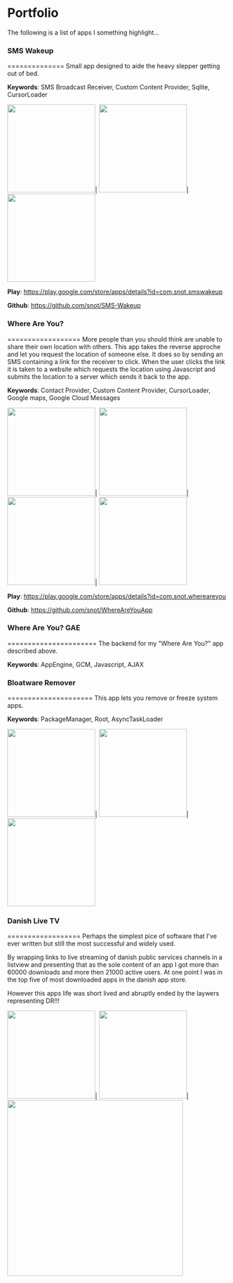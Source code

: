 
# Portfolio
The following is a list of apps I something highlight...


### SMS Wakeup
==============
Small app designed to aide the heavy slepper getting out of bed.

**Keywords**: SMS Broadcast Receiver, Custom Content Provider, Sqlite, CursorLoader

<img alt="" width="200px" src="https://lh5.ggpht.com/0jrPS5iEo2jRFJO7XRiPxA-NIdS-En7UDDF0vLTMaZ9nNlyLTy-ISsDmEDq1u4aiAe4=h900-rw" />|
<img alt="" width="200px" src="https://lh4.ggpht.com/VcaSob-KV6qKiPrJ9nBSHgalneozeoo8FBw-McbqAfldnZeANmeYtON5_ALLboQTUyE=h900-rw" />|
<img alt="" width="200px" src="https://lh3.ggpht.com/WRMlzy58pCAtLpBEbW-XxUl2gceoHaUHV3cUkPggBJ_62AWyARCtlNEmPc4PE2rTk5Yq=h900-rw" />

**Play**: https://play.google.com/store/apps/details?id=com.snot.smswakeup

**Github**: https://github.com/snot/SMS-Wakeup


### Where Are You?
==================
More people than you should think are unable to share their own location with others. This app takes the reverse approche and let you request the location of someone else. It does so by sending an SMS containing a link for the receiver to click. When the user clicks the link it is taken to a website which requests the location using Javascript and submits the location to a server which sends it back to the app.

**Keywords**: Contact Provider, Custom Content Provider, CursorLoader, Google maps, Google Cloud Messages

<img alt="" width="200px" src="https://lh5.ggpht.com/PIK8AaIZsCOt-E3eAhQCZpRjTpd0SiGeEPY5Qd9CnhRL0LXIrFh-nxbfZvnyQOU4mhE=h900-rw" />|
<img alt="" width="200px" src="https://lh5.ggpht.com/jUY5aiPRvOVN6PXYnILANRQbP8pzcTtS-yd2tKOfNSt_VxYxDgQhoebfEqzVnu1FFks=h900-rw" />|
<img alt="" width="200px" src="https://lh5.ggpht.com/MLITNAUi66fRFMT-RTeBX5yzUla8Axz-Q9mZvhblyP5EWEUElbzO162pKYJewVTqnDE=h900-rw" />|
<img alt="" width="200px" src="https://lh5.ggpht.com/89VtejB-3-0ZBi60pBlaaxYvMiuA3w_CohXWijTCghMCsPSc-09VoN8oCMjJsaVAxQ=h900-rw" />

**Play**: https://play.google.com/store/apps/details?id=com.snot.whereareyou

**Github**: https://github.com/snot/WhereAreYouApp


### Where Are You? GAE
======================
The backend for my "Where Are You?" app described above.

**Keywords**: AppEngine, GCM, Javascript, AJAX


### Bloatware Remover
=====================
This app lets you remove or freeze system apps.

**Keywords**: PackageManager, Root, AsyncTaskLoader

<img alt="" width="200px" src="https://lh5.ggpht.com/XzvSVAt2LS-yxusdSE8auF25tmOJf2yIsv-w1ccCtLL7mKcAVBlb9mcnxs_JnXuP00g4=h900-rw" />|
<img alt="" width="200px" src="https://lh6.ggpht.com/f8p8M9eWMWZC0sCOIrke5-yYWmku9pff0frIQ4XRGRcMhtebu0SniFTiXrJ8zmMoKA=h900-rw" />|
<img alt="" width="200px" src="https://lh4.ggpht.com/niB2BW33Enr_eQKd_L3RIv7lUVWz6oqccyydMAbE3tuBetyjSxBzBIT4ebeCqEZfCOg=h900-rw" />
 

### Danish Live TV
==================
Perhaps the simplest pice of software that I've ever written but still the most successful and widely used.

By wrapping links to live streaming of danish public services channels in a listview and presenting that as the sole content of an app I got more than 60000 downloads and more then 21000 active users. At one point I was in the top five of most downloaded apps in the danish app store.

However this apps life was short lived and abruptly ended by the laywers representing DR!!!

<img alt="" width="200px" src="https://lh3.ggpht.com/qnATxTXzfwnJB_oG-jUHf9tIRlI0KgtU8rek2vY_1FQZb7XFWn_xznUh8pGwkY-lvUs=h900-rw" />|
<img alt="" width="200px" src="https://lh6.ggpht.com/PlwAQI-B9quqRDNxANPnPB1GAaqB1xRgQqPYD6IUoTywMw6mlLibuU8GiFJv74bOxW8=h900-rw" />|
<img alt="" width="400px" src="https://lh3.ggpht.com/WnqsZVGs1kEZBamEZzov8sUsR-_qtpbyEoqSlXg0l-Euh8VG_M-_Ahk7M_Ftz43y1fw=h900-rw" />

